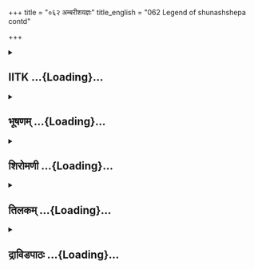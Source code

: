 +++
title = "०६२ अम्बरीशयज्ञः"
title_english = "062 Legend of shunashshepa contd"

+++
<div caption="श्रीराम-हरिसीताराममूर्ति-घनपाठिभ्यां वचनम्" class="audioEmbed" src="https://archive.org/download/Ramayana-recitation-Sriram-harisItArAmamUrti-Ghanapaati-v2/Kanda_1/Kanda_1_BK-062-Ambareesha_Yagnaha.mp3"></div>

<div class="js_include collapsed" newlevelforh1="2" title="IITK" unfilled url="/purANam/rAmAyaNam/audIchya-pAThaH/iitk/1_bAlakANDam/04-mithilAyAtrA/04-vishvAmitra-kathA/062_ambarIshayajnaH.md">
<details><summary><h2>IITK ...{Loading}...</h2></summary>

Viswamitra protects Sunassepha and continues his austerities.



### श्लोकः
#### मूलम्
शुनश्शेफं नरश्रेष्ठ गृहीत्वा तु महायशाः।  
व्यश्राम्यत् पुष्करे राजा मध्याह्ने रघुनन्दन॥1.62.1॥

#### शब्दार्थः
नरश्रेष्ठ O Foremost of men, रघुनन्दन O Rama, महायशाः illustrious, राजा king, शुनःशेफम् Sunassepha, गृहीत्वा having taken, मध्याह्ने by noon, पुष्करे in the Pushkara, व्यश्राम्यत् rested.

#### आङ्ग्लानुवादः
O Foremost of men, O Delight of the Raghus (Rama) the illustrious king (Ambarisha) took Sunassepha with him. (On the way) at Pushkara he took some rest at noon.



### श्लोकः
#### मूलम्
तस्य विश्रममाणस्य शुनश्शेफो महायशाः।  
पुष्करक्षेत्रमागम्य विश्वामित्रं ददर्श ह॥1.62.2॥  
तप्यन्तमृषिभिस्सार्धं मातुलं परमातुरः।

#### शब्दार्थः
तस्य as he, विश्रममाणस्य was resting, महायशाः highly famous, शुनःशेफः Sunassepha, परमातुरः greately aggrieved, पुष्करक्षेत्रम् sacred Pushkara, आगम्य having approached, ऋषिभिःसार्धम्  in the company of other sages, तप्यन्तम् performing austerities, मातुलम् maternal uncle,  विश्वामित्रम् Visvamitra, ददर्श ह beheld.

#### आङ्ग्लानुवादः
While the king was resting at Pushkara, the famous Sunassepha, very much distressed, happened to see his maternal uncle Viswamitra in the company of other sages performing austerities.



### श्लोकः
#### मूलम्
विवर्णवदनो दीनस्तृष्णया च श्रमेण च॥1.62.3॥  
पपाताङ्के मुनेराशु वाक्यं चेदमुवाच ह।

#### शब्दार्थः
तृष्णया with thirst, श्रमेण च and fatigue, विवर्णवदनः with discoloured face, दीनः piteous, आशु immediately, मुनेः sage's, अङ्के lap, पपात fell, इदम् these, वाक्यम् words, उवाच ह spoke.

#### आङ्ग्लानुवादः
With his face discoloured due to thirst and fatigue, he (Sunassepha) immediately fell into the sage's lap in a pitiable condition and saidः



### श्लोकः
#### मूलम्
न मेऽस्ति माता न पिता ज्ञातयो बान्धवाः कुतः॥1.62.4॥  
त्रातुमर्हसि मां सौम्य धर्मेण मुनिपुङ्गव।

#### शब्दार्थः
सौम्य O Gentle man, मुनिपुङ्गव O Preeminent among ascetics, मे to me, माता mother, नास्ति does no exist, पिता father, न not, ज्ञातयः agnate relations, बान्धवाः relatives, कुतः where?, माम् me, धर्मेण in accordance with righteousness, त्रातुम् to protect, अर्हसि behoves of you.

#### आङ्ग्लानुवादः
"O Noble man O Preeminent among ascetics I have no mother nor father nor friends nor relatives. You should protect me according to dharma.



### श्लोकः
#### मूलम्
त्राता त्वं हि मुनिश्रेष्ठ सर्वेषां त्वं हि भावनः॥1.62.5॥  
राजा च कृतकार्यस्स्यादहं दीर्घायुरव्ययः।  
स्वर्गलोकमुपाश्नीयां तपस्तप्त्वाह्यनुत्तमम्॥1.62.6॥

#### शब्दार्थः
मुनिश्रेष्ठ O Best among ascetics, त्वम् you, सर्वेषाम् to everybody, त्राता हि protector, त्वम् you, भावनः हि promoter of others' welfare, राजा king, कृतकार्यः fulfilling the purpose, स्यात् become, अहम् I, दीर्घायुः one who has long life, अव्ययः imperishable, अनुत्तमम् great, तपः austerities, तप्त्वा having performed, स्वर्गलोकम् heaven, उपाश्नीयाम् I may enjoy.

#### आङ्ग्लानुवादः
O Best among ascetics you are the protecor of everybody. You are promoter of others' welfare. May the king fulfil his purpose. May I live long and become immortal and attain heaven after performing great penance. May I enjoy heaven.



### श्लोकः
#### मूलम्
त्वं मे नाथो ह्यनाथस्य भव भव्येन चेतसा।  
पितेव पुत्रं धर्मात्मं स्त्रातुमर्हसि किल्बिषात्॥1.62.7॥

#### शब्दार्थः
अनाथस्य an orphan as i am, मे to me, त्वम् you, भव्येन with auspicious, चेतसा mind, नाथः lord, भव be, धर्मात्मन् O virtuous one, पिता father, पुत्रमिव like son, किल्बिषात् from sin, त्रातुम् to protect, अर्ह्रसि behoves of you.

#### आङ्ग्लानुवादः
O Virtuous one with a kind heart protect this orphan. Like a father who protects his son, save me from this peril".



### श्लोकः
#### मूलम्
तस्य तद्वचनं श्रुत्वा विश्वामित्रो महातपाः।  
सान्त्वयित्वा बहुविधं पुत्रानिदमुवाच ह॥1.62.8॥

#### शब्दार्थः
महातपाः mighty ascetic, विश्वामित्रः Viswamitra, तस्य his, तत् बहुविधम् वचनम् those different kinds of words, श्रुत्वा having listened, सान्त्वयित्वा after consoling him, पुत्रान् addressing his sons, इदम् this word, उवाच spoke.

#### आङ्ग्लानुवादः
Having heard Sunassepha, mighty ascetic Viswamitra consoled him in many ways and said to his sonsः



### श्लोकः
#### मूलम्
यत्कृते पितरः पुत्रान् जनयन्ति शुभार्थिनः।  
परलोकहितार्थाय तस्य कालोऽयमागतः॥1.62.9॥

#### शब्दार्थः
शुभार्थिनः men desiring auspiciousness, पितरः parents, यत्कृते for whichever reason, परलोकहितार्थाय for your wellbeing in other worlds, पुत्रान् sons, जनयन्ति begetting, तस्य for that, अयम् कालः the proper time, आगतः has come.

#### आङ्ग्लानुवादः




### श्लोकः
#### मूलम्
अयं मुनिसुतो बालो मत्तश्शरणमिच्छति।  
अस्य जीवितमात्रेण प्रियं कुरुत पुत्रकाः॥1.62.10॥

#### शब्दार्थः
मुनिसुतः son of sage, अयम् this, बालः young boy, मत्तः from me, शरणम् refuge, इच्छति is  strongly desiring, पुत्रकाः O Sons, अस्य for him, जीवितमात्रेण by mere offering of life, प्रियम् dear act, कुरुत you may do.

#### आङ्ग्लानुवादः
O sons of the sage this young boy has sought my protection. O Sons you may grant him his desire by merely offering your life.



### श्लोकः
#### मूलम्
सर्वे सुकृतकर्माणस्सर्वे धर्मपरायणाः ।  
पशुभूता नरेन्द्रस्य तृप्तिमग्नेः प्रयच्छत ॥1.62.11॥

#### शब्दार्थः
सर्वे all of you, सुकृतकर्माणः have done virtuous deeds, सर्वे all of you, धर्मपरायणाः are engaged in the observance of righteousness, नरेन्द्रस्य for the king, पशुभूताः becoming sacrificial animals, अग्ने for Agni, तृप्तिम् satisfaction, प्रयच्छत give.

#### आङ्ग्लानुवादः
Engaged in the observance of righteousness, all of you have done virtuous deeds. By becoming sacrificial animals for the king, you may satisfy Agni.



### श्लोकः
#### मूलम्
नाथवांश्च शुनश्शेफो यज्ञश्चाविघ्नितो भवेत्।  
देवतास्तर्पिताश्चस्युर्मम चापि कृतं वचः॥1.62.12॥

#### शब्दार्थः
शुनशेफः Sunassepha, नाथवान् च will have a protector, यज्ञश्च sacrifice also, अविघ्नतः without hindrance, भवेत् will become, देवताः devatas, तर्पिताः gratified, स्युः will become, मम my, वचः च words also, कृतम् will be done.

#### आङ्ग्लानुवादः
Then Sunassepha will be protected. The king's sacrifice will continue without hindrance. The gods will be gratified. My words also will come true".



### श्लोकः
#### मूलम्
मुनेस्तु वचनं श्रुत्वा मधुच्छन्दादयस् सुताः।  
साभिमानं नरश्रेष्ठ सलीलमिदमब्रुवन्॥1.62.13॥

#### शब्दार्थः
नरश्रेष्ठ O Best of men, मधुच्छन्दादयः Madhuchanda and others, सुताः sons, मुनेः ascetics's, वचनम् words, श्रुत्वा having listened, साभिमानम् with selfesteem, सलीलम् with ease, इदम् these words, अब्रुवन् spoke.

#### आङ्ग्लानुवादः
"O Best of men (Rama) in response to the words of the sage Madhuchanda and others said thus in a casual way with selfesteem.



### श्लोकः
#### मूलम्
कथमात्मसुतान् हित्वा त्रायसेऽन्यसुतं विभो।  
अकार्यमिव पश्याम श्श्वमांस इव भोजने॥1.62.14॥

#### शब्दार्थः
विभो O Lord, आत्मसुतान् ones own sons, हित्वा abandoning, अन्यसुतम् other's son, कथम् how, त्रायसे you rescue, भोजने in partaking, श्वमांस इव like the flesh of dog, अकार्यमिव as if a prohibited act, पश्यामः we find.

#### आङ्ग्लानुवादः
O Lord protecting other's son by abandoning one' own is like partaking the flesh of a dog. We consider it a prohibited act".



### श्लोकः
#### मूलम्
तेषां तद्वचनं श्रुत्वा पुत्राणां मुनिपुङ्गवः।  
क्रोधसंरक्तनयनो व्याहर्तुमुपचक्रमे॥1.62.15॥

#### शब्दार्थः
मुनिपुङ्गवः eminent ascetic, तेषाम् पुत्राणाम् of those sons', तद् वचनम् those words, श्रुत्वा having heard, क्रोधसंरक्तनयनः with eyes reddened with anger, व्याहर्तुम् to speak, उपचक्रमे commenced.

#### आङ्ग्लानुवादः
On hearing the words of his sons Viswamitra, the eminent ascetic, eyes reddened with anger began to speakः



### श्लोकः
#### मूलम्
निस्साध्वसमिदं प्रोक्तं धर्मादपि विगर्हितम्।  
अतिक्रम्य तु मद्वाक्यं दारुणं रोमहर्षणम्॥1.62.16॥

#### शब्दार्थः
मद्वाक्यम् my words, अतिक्रम्य having trangressed, धर्मादपि even according to morality, विगर्हितम् censurable, दारुणम् dreadful, रोमहर्षणम् causing the hair to stand on end, इदम् these words, निस्साध्वसम् audacious, प्रोक्तम् have been uttered.

#### आङ्ग्लानुवादः
"(You have) not only trangressed my words but also (you are) censurable according to dharma. You have uttered such audacious and dreadrul words causing the hair to stand on end.



### श्लोकः
#### मूलम्
श्वमांसभोजिनस्सर्वे वासिष्ठा इव जातिषु।  
पूर्णं वर्षसहस्रं तु पृथिव्यामनुवत्स्यथ॥1.62.17॥

#### शब्दार्थः
सर्वे all of you, श्वमांसभोजिनः feeding on the flesh of dog, पूर्णं complete, वर्षसहस्रम् thousand years, पृथिव्याम् on this earth, वासिष्ठाः इव like sons of Vasishta, जातिषु in (Mushtika) race, अनुवत्स्यथ shall dwell.

#### आङ्ग्लानुवादः
All of you shall live on earth for a thousand years, like the sons of Vasishta feeding on the flesh of dogs".



### श्लोकः
#### मूलम्
कृत्वा शापसमायुक्तान् पुत्रान् मुनिवरस्तथा।  
शुनश्शेफमुवाचार्तं कृत्वा रक्षां निरामयम्॥1.62.18॥

#### शब्दार्थः
मुनिवरः best of ascetics, पुत्रान् his sons, शाप समायुक्तान् doomed with curse, कृत्वा having made, तथा then, निरामयम् free from pain, रक्षाम् protection, कृत्वा having made, आर्तम् filled with distress, शुनःशेफम् addressing Sunassepha, (इदम् these words), उवाच spoke.

#### आङ्ग्लानुवादः
Viswamitra the best of ascetics, thus cursed his sons. Sunassepha, (now) was filled with distress. To relieve him of his pain he saidः



### श्लोकः
#### मूलम्
पवित्रपाशैरासक्तो रक्तमाल्यानुलेपनः।  
वैष्णवं यूपमासाद्य वाग्भिरग्निमुदाहर ॥1.62.19॥

#### शब्दार्थः
वैष्णवं यूपम् Vaishnava sacrificial post, आसाद्य having reached, पवित्रपाशैः with sacred ropes, आसक्तः having bound with, रक्तमाल्यानुलेपनः bedaubing your body with red sandal paste and adorned with red garlands, वाग्भिः with the hymns, अग्निम् Agni, उदाहर invoke.

#### आङ्ग्लानुवादः
"Bedaubing your person with red sandal paste and adorned with red garlands, you will  
be bound to a Vaishnava, sacrificial post with sacred ropes. There invoke Agni with these hymns.



### श्लोकः
#### मूलम्
इमे तु गाथे द्वे दिव्ये गायेथा मुनिपुत्रक।  
अम्बरीषस्य यज्ञेऽस्मिंस्ततस् सिद्धिमवाप्स्यसि॥1.62.20॥

#### शब्दार्थः
मुनिपुत्रकः O Son of the sage, अम्बरीषस्य Ambarisha's, अस्मिन् यज्ञे in this sacrifice, इमे द्वे these two, दिव्ये sacred, गाथे verses, गायेथाः chant, ततः there after, सिद्धिम् success, अवाप्स्यसि you will achieve.

#### आङ्ग्लानुवादः
O Son of sage chant thse two sacred mantras in the sacrifice of Ambarisha.There after you will achieve success (long life)".



### श्लोकः
#### मूलम्
शुनश्शेफो गृहीत्वा ते द्वे गाथे सुसमाहितः।  
त्वरया राजसिंहं तमम्बरीषमुवाच ह॥1.62.21॥

#### शब्दार्थः
शुनश्शेफः Sunassepha, सुसमाहितः with concentration of mind, ते द्वे those two, गाथे verses, गृहीत्वा after securing, राजसिंहम् the lion among kings, तम् अम्बरीषम् that Amabarisha, त्वरया quickly, उवाच ह spoke.

#### आङ्ग्लानुवादः
Sunassepha memorized the two verses with concentration of mind and hastened towards Amabarisha, a lion among kings. And saidः



### श्लोकः
#### मूलम्
राजसिंह महासत्त्व शीघ्रं गच्छावहे सदः।  
निर्वर्तयस्व राजेन्द्र दीक्षां च समुपाविश॥1.62.22॥

#### शब्दार्थः
महासत्त्व endowed with great strength, राजसिंह lion among kings, सदः sacrificial assembly, शीघ्रम् without dealy, गच्छावहे we shall both go, राजेन्द्र O Indra of monarchs,  निर्वर्तयस्व perform, दीक्षाम् initiatory rites, समुपाविश take up.

#### आङ्ग्लानुवादः
"Endowed with great strength, you are a lion among kings. We shall go to the sacrificial assembly without delay. O Indra among monarchs, take up initiatory rites  
and  perform the sacrifice".



### श्लोकः
#### मूलम्
तद्वाक्यमृषिपुत्रस्य श्रुत्वा हर्षसमुत्सुकः ।  
जगाम नृपति श्शीघ्रं यज्ञवाटमतन्द्रितः॥1.62.23॥

#### शब्दार्थः
नृपतिः king, ऋषिपुत्रस्य sage's son's, तत् वाक्यम् those words, श्रुत्वा having heard, हर्षसमुत्सुकः   rejoiced with delight, अतन्द्रितः promptly, यज्ञवाटम् sacrificial ground, जगाम went.

#### आङ्ग्लानुवादः
At the words of the sage's son, the king, eager with delight hastened towards the sacrificial ground.



### श्लोकः
#### मूलम्
सदस्यानुमते राजा पवित्रकृतलक्षणम्।  
पशुं रक्ताम्बरं कृत्वा यूपे तं समबन्धयत्॥1.62.24॥

#### शब्दार्थः
राजा king, सदस्यानुमते with the consent of officiating priests, तम् that Sunassepha,  पवित्रकृतलक्षणम् forming sacred knots of Kusa grass, रक्ताम्बरम् with red apparel, पशुम् as sacrificial animal, कृत्वा having made, यूपे to the sacrificial post, समबन्धयत् tied.

#### आङ्ग्लानुवादः
With the consent of the officiating priests the king invested Sunasepha with the sacred symbols with Kusa grass, dressed him in red apparel and tied him to the sacrificial post as a sacrificial animal.



### श्लोकः
#### मूलम्
सबद्धो वाग्भिरग्य्राभिरभितुष्टाव वै सुरौ।  
इन्द्रमिन्द्रानुजं चैव यथावन्मुनिपुत्रकः॥1.62.25॥

#### शब्दार्थः
बद्धः having been bound, सः मुनिपुत्रकः the son of sage, इन्द्रम् Indra, इन्द्रानुजं चैव Upendra, सुरौ two devatas, अग्य्राभिः with excellent, वाग्भिः words, यथावत् properly, अभितुष्टाव praised.

#### आङ्ग्लानुवादः
Thus bound, the son of the sage praised the two devatas, Indra and Upendra with moving words.



### श्लोकः
#### मूलम्
ततः प्रीतस् सहस्राक्षो रहस्यस्तुतितर्पितः।  
दीर्घमायुस्तदा प्रादाच्छुनश्शेफाय राघव ॥1.62.26॥

#### शब्दार्थः
राघव O Rama, ततः then, रहस्यस्तुतितर्पितः gratified with secret praise, सहस्राक्षः Indra, प्रीतः pleased, तदा then, शुनःशेफाय for Sunasepha, दीर्घम् long, आयुः life, प्रादात् gave.

#### आङ्ग्लानुवादः
"O Descendant of Raghu (Rama) Indra, gratified with the secret hymn granted Sunassepha long life.



### श्लोकः
#### मूलम्
स च राजा नरश्रेष्ठ यज्ञस्य च समाप्तवान्।  
फलं बहुगुणं राम सहस्राक्षप्रसादजम्॥1.62.27॥

#### शब्दार्थः
नरश्रेष्ठ O Foremost of men, राम Rama, सः राजा च that king also, सहस्राक्षप्रसादजम् through  the grace of Indra, बहुगुणम् several times, यज्ञस्य   of sacrifice, फलम् fruits, समाप्तवान् obtained.

#### आङ्ग्लानुवादः
O Foremost of men O Rama the king also obtained from the sacrifics innumerable rewards by the grace of Indra several times greater than expected.



### श्लोकः
#### मूलम्
विश्वामित्रो ऽपि धर्मात्मा भूयस्तेपे महातपाः।  
पुष्करेषु नरश्रेष्ठ दशवर्षशतानि च॥1.62.28॥

#### शब्दार्थः
नरश्रेष्ठ O Best among men, धर्मत्मा the righteous, महातपाः mighty ascetic, विश्वामित्रः अपि Visvamitra also, पुष्करेषु in that sacred spot name Pushkara, दशवर्षशतानि thousand years, भूयः again, तेपे continued his austerities.

#### आङ्ग्लानुवादः
O Best among men the righteous and mighty ascetic Viswamitra also continued his austerities at Pushkara for a thousand years".  

### समाप्तिः
 श्रीमद्रामायणे वाल्मीकीय आदिकाव्ये बालकाण्डे द्विषष्टितमस्सर्गः॥  
Thus ends the sixtysecond sarga of Balakanda of the holy Ramayana the first epic composed by sage Valmiki.

</details>
</div>
<div class="js_include collapsed" newlevelforh1="2" title="भूषणम्" unfilled url="/purANam/rAmAyaNam/audIchya-pAThaH/TIkA/bhUShaNa_iitk/1_bAlakANDam/04-mithilAyAtrA/04-vishvAmitra-kathA/062_ambarIshayajnaH.md">
<details><summary><h2>भूषणम् ...{Loading}...</h2></summary>



शुनःशेपं नरश्रेष्ठगृहीत्वा तु महायशाः ।  

व्यश्राम्यत् पुष्करे राजा मध्याह्ने रघुनन्दन  ॥  १।६२।१  ॥   

अथ शुनःशेपस्य शरणागतिरुच्यते द्विषष्टितमे--शुनःशेपमित्यादि  ॥  १।६२।१
 ॥   

  

तस्य विश्रममाणस्य शुनःशेपो महायशाः ।  

पुष्करक्षेत्रमागम्य विश्वामित्रं ददर्श ह ।  

तप्यन्तमृषिभिः सार्द्धं मातुलं परमातुरः  ॥  १।६२।२  ॥   

तस्य विश्रममाणस्य तस्मिन्विश्राम्यति सति । आगम्येत्यत्र "वा ल्यपि"
इत्यनुनासिकलोपाभावः पक्षे । मातुलं "ऋचीकाय कौशिकी प्रतिपादिता"
इत्युक्तत्वात्  ॥  १।६२।२  ॥   

  

विवर्णवदनो दीनस्तृष्णया च श्रमेण च ।  

पपाताङ्के मुनेराशु वाक्यं चेदमुवाच ह  ॥  १।६२।३  ॥   

तृष्णया पिपासया, प्राणपरित्राणलोभेन वा । श्रमेण अध्वश्रमेण ।
मातुलत्वादङ्कपतनम्  ॥  १।६२।३  ॥   

  

न मे ऽस्ति माता न पिता ज्ञातयो बान्धवाः कुतः ।  

त्रातुमर्हसि मां सौम्य धर्मेण मुनिपुङ्गव  ॥  १।६२।४  ॥   

नेति । नास्ति अरक्षकत्वादसत्प्राया इत्यर्थः । धर्मेण
धर्मरूपप्रयोजनोद्देशेन  ॥  १।६२।४  ॥   

  

त्राता त्वं हि मुनिश्रेष्ठ सर्वेषां त्वं हि भावनः  ॥  १।६२।५  ॥   

त्रातेत्यर्द्धम् । भावनः हितप्रापकः  ॥  १।६२।५  ॥   

  

राजा च कृतकार्यः स्यादहं दीर्घायुरव्ययः ।  

स्वर्गलोकमुपाश्नीयां तपस्तप्त्वा ह्यनुत्तमम्  ॥  १।६२।६  ॥   

राजेति । यथा च राजा कृतकार्यः स्यात् अहं च अव्ययः अविनाशः दीर्घायुः
अनुत्तमं तपस्तप्त्वा स्वर्गलोकमुपाश्नीयां तथा कुरुष्वेति शेषः  ॥  १।६२।६
 ॥   

  

त्वं मे नाथो ह्यनाथस्य भव भव्येन चेतसा ।  

पितेव पुत्रं धर्मात्मंस्त्रातुमर्हसि किल्बिषात्  ॥  १।६२।७  ॥   

त्वमिति । भव्येन शुभेन । किल्बिषात् तन्मूलकविपत्तेरित्यर्थः  ॥  १।६२।७
 ॥   

  

तस्य तद्वचनं श्रुत्वा विश्वामित्रो महातपाः ।  

सान्त्वयित्वा बहुविधं पुत्रानिदमुवाच ह  ॥  १।६२।८  ॥   

तस्येति स्पष्टम्  ॥  १।६२।८  ॥   

  

यत्कृते पितरः पुत्रान् जनयन्ति शुभार्थिनः ।  

परलोकहितार्थाय तस्य कालो ऽयमागतः  ॥  १।६२।९  ॥   

यदिति । यस्य प्रयोजनस्य कृते यत्प्रयोजनाय । तादर्थ्ये ऽव्ययम् । पुत्रान्
जनयन्ति । मम युष्माकं च परलोकहितार्थाय धर्माय, तस्य वाक्यकरणस्य । अयं
काल आगतः । "जीवतोर्वाक्यकरणात्" इति स्मृतेः  ॥  १।६२।९  ॥   

  

अयं मुनिसुतो बालो मत्तश्शरणमिच्छति ।  

अस्य जीवितमात्रेण प्रियं कुरुत पुत्रकाः  ॥  १।६२।१०  ॥   

अयमिति । शरणं रक्षणम् । जीवितमात्रेण जीवनप्रदानमात्रेण  ॥  १।६२।१०  ॥   

  

सर्वे सुकृतकर्माणः सर्वे धर्मपरायणाः ।  

पशुभूता नरेन्द्रस्य तृप्तिमग्नेः प्रयच्छत  ॥  १।६२।११  ॥   

स्वनियोगकरणार्थमुपश्लोकयति--सर्व इति । प्रयच्छतेति बहुवचनेन युष्मासु यः
कश्चन भवत्विति सूच्यते  ॥  १।६२।११  ॥   

  

नाथवांश्च शुनःशेपो यज्ञश्चाविघ्नितो भवेत् ।  

देवतास्तर्पिताश्च स्युर्ममचापि कृतं वचः  ॥  १।६२।१२  ॥   

नाथवानिति । मया रक्षितो नाथवान् भवतु । कृतं स्यादिति शेषः  ॥  १।६२।१२
 ॥   

  

मुनेस्तु वचनं श्रुत्वा मधुष्यन्दादयः सुताः ।  

साभिमानं नरश्रेष्ठ सलीलमिदमब्रुवन्  ॥  १।६२।१३  ॥   

मुनेरिति । साभिमानं सगर्वम् । सलीलं सपरिहासम्  ॥  १।६२।१३  ॥   

  

कथमात्मसुतान् हित्वा त्रायसे ऽन्यसुतं विभो ।  

अकार्यमिव पश्यामः श्वमांसमिव भोजने  ॥  १।६२।१४  ॥   

कथमिति । भोजने भोज्ये प्राप्ते तत्परित्यागेन
श्वमांसभक्षणमिवाकार्यमित्यर्थः । द्वितीय इवशब्दो वाक्यालङ्कारे  ॥ 
१।६२।१४  ॥   

  

तेषां तद्वचनं श्रुत्वा पुत्राणां मुनिपुङ्गवः ।  

क्रोधसंरक्तनयनो व्याहर्तुमुपचक्रमे  ॥  १।६२।१५  ॥   

तेषामिति  ॥  १।६२।१५  ॥   

  

निस्साध्वसमिदं प्रोक्तं धर्मादपि विगर्हितम् ।  

अतिक्रम्य तु मद्वाक्यं दारुणं रोमहर्षणम्  ॥  १।६२।१६  ॥   

निःसाध्वसं पितृप्रतिवचनभयरहितम् । धर्मात् जीवतोर्वाक्यकरणरूपधर्मात् ।
विगर्हितं भ्रष्टम् । इदमुभयं क्रियाविशेषणम् । दारुणं पितृभक्तिरहिततया
परुषम् । अत एव रोमहर्षणं रोमाञ्चविकारकरम्  ॥  १।६२।१६  ॥   

  

श्वमांसभोजिनः सर्वे वासिष्ठा इव जातिषु ।  

पूर्णं वर्षसहस्रं तु पृथिव्यामनुवत्स्यथ  ॥  १।६२।१७  ॥   

श्वमांसेत्यादि । अत्रादौ तस्मादित्युपस्कार्यम् । जातिषु मुष्टिकजातिषु  ॥ 
१।६२।१७  ॥   

  

कृत्वा शापसमायुक्तान् पुत्रान् मुनिवरस्तथा ।  

शुनःशेपमुवाचार्तं कृत्वा रक्षां निरामयम्  ॥  १।६२।१८  ॥   

\[इदमाह मुनिश्रेष्ठो विश्वामित्रो महातपाः ।\]  

कृत्वेति । निरामयं निर्भयं यथा भवति तथा । रक्षां
मन्त्रितभस्मधूल्यादिप्रक्षेपरूपाम्  ॥  १।६२।१८  ॥   

  

पवित्रपाशैरासक्तो रक्तमाल्यानुलेपनः ।  

वैष्णवं यूपमासाद्य वाग्भिरग्निमुदाहर  ॥  १।६२।१९  ॥   

पवित्रेति । पाशैः दर्भरशनादिभिः । आसक्तः बद्धः । वैष्णवं विष्णुदेवताकम्
"वैष्णवो वै देवतया यूपः" इति श्रुतेः । वाग्भिः वक्ष्यमाणगाथाद्वयरूपाभिः
। अग्निं प्रत्युदाहर स्तुहि, अग्न्यभिमुखोभूत्वा इन्द्रमिन्द्रानुजं च
स्तुहीत्यर्थः  ॥  १।६२।१९  ॥   

  

इमे तु गाथे द्वे दिव्ये गायेथा मुनिपुत्रक ।  

अम्बरीषस्य यज्ञे ऽस्मिंस्ततः सिद्धिमवाप्स्यसि  ॥  १।६२।२०  ॥   

गाथे दर्शयति--इमे इति । गाथे इन्द्रोपेन्द्रविषये एका इन्द्रविषया, अन्या
उपेन्द्रविषया । ततः गाथाभ्याम् । सिद्धिं जीवितसिद्धिम्  ॥  १।६२।२०  ॥   

  

शुनःशेपो गृहीत्वा ते द्वे गाथे सुसमाहितः ।  

त्वरया राजसिंहं तमम्बरीषमुवाच ह  ॥  १।६२।२१  ॥   

शुनःशेप इत्यादि  ॥  १।६२।२१  ॥   

  

राजसिंह महासत्त्व शीघ्रं गच्छावहे सदः ।  

निर्वर्तयस्व राजेन्द्र दीक्षां च समुपाविश  ॥  १।६२।२२  ॥   

तद्वाक्यमृषिपुत्रस्य श्रुत्वा हर्षसमुत्सुकः ।  

जगाम नृपतिः शीघ्रं यज्ञवाटमतन्द्रितः  ॥  १।६२।२३  ॥   

सदः यज्ञवाटमित्यर्थः  ॥  १।६२।२२,२३  ॥   

  

सदस्यानुमते राजा पवित्रकृतलक्षणम् ।  

पशुं रक्ताम्बरं कृत्वा यूपे तं समबन्धयत्  ॥  १।६२।२४  ॥   

सदस्यानुमते सदस्यानाम् उपद्रष्टृप्रभृतीनाम् अनुमते अनुमतौ, स्थित इति
शेषः । पवित्रैर्दर्भरज्जुभिः । कृतलक्षणं कृतलाञ्छनम् ।
कृतपशुत्वज्ञापनमित्यर्थः । पशुं कृत्वा उपाकरणादिसंस्कारसंस्कृतं कृत्वा
 ॥  १।६२।२४  ॥   

  

स बद्धो वाग्भिरग्र्याभिरभितुष्टाव वै सुरौ ।  

इन्द्रमिन्द्रानुजं चैव यथावन्मुनिपुत्रकः  ॥  १।६२।२५  ॥   

स इति । इन्द्रं पशुभोक्तारम् । इन्द्रानुजं यूपदेवं तुष्टाव । इन्द्रानुजं
पुरुषकारीकृत्य फलप्रदमिन्द्रं स्तुतवानित्यर्थः  ॥  १।६२।२५  ॥   

  

ततः प्रीतः सहस्राक्षो रहस्यस्तुतितर्पितः ।  

दीर्घमायुस्तदा प्रादाच्छुनःशेपाय राघव  ॥  १।६२।२६  ॥   

तत इन्द्रस्यैव फलप्रदत्वमाह--तत इति । प्रीतः स्वस्तुत्या तुष्टः ।
रहस्यस्तुतितर्पितः स्वस्वामिभूतविष्णुरहस्यस्तुत्या तोषितः  ॥  १।६२।२६
 ॥   

  

स च राजा नरश्रेष्ठ यज्ञस्य च समाप्तवान् ।  

फलं बहुगुणं राम सहस्राक्षप्रसादजम्  ॥  १।६२।२७  ॥   

विश्वामित्रो ऽपि धर्मात्मा भूयस्तेपे महातपाः ।  

पुष्करेषु नरश्रेष्ठ दशवर्षशतानि च  ॥  १।६२।२८  ॥   

इत्यार्षे श्रीरामायणे वाल्मीकीये आदिकाव्ये बालकाण्डे द्विषष्टितमः सर्गः
 ॥  ६२  ॥   

स चेति । समाप्तवान् प्राप्तवान् । ननु ऽहरिश्चन्द्रो ह वैधस ऐक्ष्वाको
राजपुत्र आसऽ इत्यादि बह्वृचब्राह्मणोक्तेतिहासविरुद्धो ऽयं कथमुपपद्यत इति
चेत्, अम्बरीषस्यैव हरिश्चन्द्र इति सञ्ज्ञान्तरमित्यविरोधस्य नेयत्वात्  ॥ 
१।६२।२७,२८  ॥   

इति श्रीगोविन्दराजविरचिते श्रीरामायणभूषणे मणिमञ्जीराख्याने
बालकाण्डव्याख्याने द्विषष्टितमः सर्गः  ॥  ६२  ॥   

  



</details>
</div>
<div class="js_include collapsed" newlevelforh1="2" title="शिरोमणी" unfilled url="/purANam/rAmAyaNam/audIchya-pAThaH/TIkA/shiromaNI_iitk/1_bAlakANDam/04-mithilAyAtrA/04-vishvAmitra-kathA/062_ambarIshayajnaH.md">
<details><summary><h2>शिरोमणी ...{Loading}...</h2></summary>



शुनःशेफानयनानन्तरकालिकं वृत्तमाह शुनःशेफमिति । हे नरश्रेष्ठ हे रघुनन्दन
महायशाः राजा अम्बरीषः शुनःशेफं गृहीत्वा ग्रहणपूर्वकमागमनं कृत्वैव
मध्याह्ने काले पुष्करे तीर्थे व्यश्राम्यत् । तुशब्द एवार्थे ऽव्यश्रमत्ऽ
इति भट्टसम्मतः पाठः  ॥  १।६२।१  ॥   

  

तस्येति । विश्रममाणस्य तस्य विश्राम्यमाणं तमम्बरीषमनादृत्य महायशाः
शुनःशेफः श्रेष्ठं तीर्थवरं पुष्करमागम्य प्राप्य ऋषिभिः सार्धमेव तप्यन्तं
मातुलं विश्वामित्रं ददर्श दर्शनानन्तरं परमातुरः अत्यन्तातुरताविशिष्टः
विषण्णवदनः उदासीनमुखः तृष्णया श्रमेण च दीनः शुनःशेफः
मुनेर्विश्वामित्रस्याङ्के पपात हे राम इदं वाक्यं च उवाच ह प्रसिद्धमेतत्
। सार्धश्लोकद्वयमेकान्वयि । पूर्वो हकारोनन्तरार्थकः । एकश्चकार एवार्थकः
। "षष्ठी चानादरे" इत्यनुशासनविहिता षष्ठी  ॥  १।६२।२,३  ॥   

  

तद्वाक्यमेवाह नेति । मे माता नास्ति पिता च नास्ति तर्हि ज्ञातयो
बान्धवाश्च कुतः स्युः मन्निरूपितमुख्यमातृत्वाद्यभावेन
तन्मूलकज्ञात्यादीनामसम्भव एवेति भावः  ॥  १।६२।४  ॥   

  

त्रातुमिति । हे सौम्य हे मुनिपुङ्गव हे नरश्रेष्ठ हि यतः
सर्वेषामापन्नानां त्राता त्वमसि अत एव सर्वेषां भावनः आपत्काले
सर्वस्मृतिविषयीभूतस्त्वमसि । एतेन सर्वं स्वविक्रयादिवृत्तं कथितवान् इति
व्यक्तम्  ॥  १।६२।५  ॥   

  

राजकार्यसिद्धिमन्तरा स्वरक्षामहं न वाञ्छामीति बोधयितुं स्वेप्सितं
प्रार्थयन्नाह राजेति । राजा अम्बरीषः कृतकार्यः सम्पादितयागसिद्धिकः यथा
स्यात् अहं तु दीर्घायुः अव्ययः विकाररहितः  

सन् तपस्तप्त्वा अनुत्तमं सर्वोत्कृष्टं स्वर्गलोकमुपाश्नीयां पालयेयं
स्वर्गपतिर्भवेयमित्यर्थः । तथा साधयेति शेषः । भुज
पालनाभ्यवहारयोरित्यनुशासनेन अश भोजने इत्येतद्घटकीभूतभोजनशब्देन
पालनस्यापि ग्रहणात् अश्नीयामित्यस्य पालयेयमित्यर्थलाभः । चस्त्वर्थे
हिर्यथार्थे  ॥  १।६२।६  ॥   

  

स इति । अनाथस्य नाथरहितस्य मे मम नाथः भव्येन मङ्गलप्रदेनैव तेजसा
स्वप्रभावेण त्वं भव । तदेव मङ्ग्यन्तरेण बोधन्नाह हे धर्मात्मन्
किल्बिषात् पापविशेषजनितविपत्तेः पितापुत्रमिव त्रातुं मां त्वमर्हसि ।
हिशब्द एवार्थे  ॥  १।६२।७  ॥   

  

तस्येति । महातपाः विश्वामित्रः तस्य शुनःशेफस्य तद्वचनं प्रार्थनावाक्यं
श्रुत्वैव बहुविधमनेकप्रकारं शान्तयित्वा शुनःशेफमिति शेषः । पुत्रान्
स्वसुतान् इदमुवाच । हशब्द एवार्थे  ॥  १।६२।८  ॥   

  

तद्वचनमेवाह यदिति । हे परलोकहितार्थाः परलोकहितं परलोकप्राप्तिः अर्थः
प्रयोजनं येषां ते हे परलोकप्रापकपुत्राः शुभार्थिनः पितरः यत्कृते
यत्प्रयत्नार्थं पुत्रान् जनयन्ति तस्य प्रयत्नस्यायं कालः आगतः प्राप्तः
 ॥  १।६२।९  ॥   

  

तत्प्रयतनीयमाज्ञापयन्नाह अयमिति । हे पुत्रकाः मुनिसुतः ऋचीकपुत्रः बालः
अल्पवयस्को ऽयं शुनःशेफः मत्तः शरणं आत्मरक्षामिच्छति अतः जीवितमात्रेण
जीवनप्रदानमात्रेणास्य बालस्य प्रियं कुरुत यूयमिति शेषः  ॥  १।६२।१०  ॥   

  

रक्षणप्रकारं वर्णयन्नाह सर्व इत्यादिश्लोकद्वयेन । सुकृतकर्माणः सुकृतानि
सुसाधितानि कर्माणि यैस्ते अत एव सर्वे धर्मपरायणाः सर्वेषां कर्मणाम् ईः
पर्यवसानं यस्मिन् स एव धर्मः परमपुरुषाराधनरूपः तत्र परायणाः निरताः सर्वे
यूयं नरेन्द्रस्याम्बरीषस्य पशुभूताः यागपशुत्वं प्राप्ताः सन्तः
अग्नेस्तृप्तिं प्रयच्छत प्रापयतेत्यर्थः  ॥  १।६२।११  ॥   

  

नाथवानिति । अनाथः स शुनःशेफो नाथवान्भवेत् अविघ्नतः विघ्नराहित्यात्
यज्ञश्च भवेत् देवतास्तर्पितास्तृप्तिं प्रापिताश्च स्युः मम वचो वचनं च
कृतं सिद्धं भवेत् । स्यात् । अपिर्हेतौ  ॥  १।६२।१२  ॥   

  

विश्वामित्राज्ञापनोत्तरकालिकं वृत्तमाह मुनेरिति । हे नरश्रेष्ठ
मुनेर्विश्वामित्रस्य वचनं श्रुत्वैव मधुस्यन्दादयः सुताः
विश्वामित्रपुत्राः साभिमानमभिमानसहितं सलीलं लीलासहितमिदं वचनमब्रुवन् ।
तुशब्द एवार्थे  ॥  १।६२।१३  ॥   

  

तद्वचनमेवाह कथमिति । विभो हे सकलसामर्थ्यविशिष्ट आत्मसुतान् हित्वा
मरणत्ववप्रापणेन त्यक्त्वा मृत्युं प्रापय्येति वा अन्यसुतं कथं त्रायसे
अत्र हेतुं वदेत्यर्थः । ननु स्वयमेव विचार्य हेतुरुच्यतामित्यत आहुः भोजने
प्राप्तपायसादिभोज्ये पतितं श्वमांसमिव अकार्यं कार्यध्वंसमेव पश्यामः ।
यथा अग्निहोत्रिणां भोज्ये पायसादौ पतितम् श्वमांसं
भोजनरूपकार्यमात्रध्वंसकं तथा रक्षणीयस्वसुतरक्षासमये
प्राप्तैषान्यसुतरक्षा अवश्यकार्यस्वसुतरक्षामात्रविघातिकेत्यर्थः । एक
इवशब्द एवार्थे । किञ्च भोजने यज्ञपायसादौ प्राप्ते सति श्वमांसं
श्वमांसभोजनं यथा अकार्यं वैदिकैर्न कर्तव्यं तथा प्राप्तस्वसुतरक्षणे
तद्विरोध्यन्यसुतरक्षणमकार्यं न कर्तव्यमिति वयं पश्यामः निश्चिनुमः ।
एतेनाविवेकत एवास्य रक्षायां भवत्प्रवृत्तिरिति स्वनिश्चयः सूचितः । एक
इवशब्द इत्यर्थकः  ॥  १।६२।१४  ॥   

  

तेषामिति । तेषां पुत्राणां तद्वचनं साभिमानसविलासवाक्यं श्रुत्वा
क्रोधसंरक्तनयनः मुनिपुङ्गवो विश्वामित्रः व्याहर्तुं वक्तुमुपचक्रमे  ॥ 
१।६२।१५  ॥   

  

तद्वचनमेवाह निरिति द्वाभ्याम् । निःसाध्वसं पितृभीतिरहितं यतो
मद्वाक्यमतिक्रम्य  

प्रोक्तमुच्चारितमत एव धर्मादपि विगर्हितं प्रच्युतमत एव दारुणमतिपरुषं
श्रोतुमनर्हमित्यर्थः । अत एव रोमहर्षणमिदं युष्मद्वचनमस्तीति शेषः ।
तुर्हेतौ  ॥  १।६२।१६  ॥   

  

पूर्णमिति । तस्मात् श्वमांसभोजिनः सन्तो जातिषु श्वपचजातिविशेषेषु पूर्णं
वर्षसहस्रं वर्षसहस्रसमाप्तिपर्यन्तं वाशिष्ठा इव सर्वे यूयं
पृथिव्यामनुवत्स्यथ । तुस्तस्मादित्यर्थे  ॥  १।६२।१७  ॥   

  

कृत्वेति । तदा पुत्रप्रत्युत्तरदानोत्तरकाले मुनिवरो विश्वामित्रः
पुत्रान् शापसमायुक्तान् कृत्वा निरामयां विघ्नरहितां रक्षां
शुनश्शेफकर्मकरक्षणं च कृत्वा आर्तं शुनश्शेफमुवाच  ॥  १।६२।१८  ॥   

  

तद्वचनमेवाह पवित्रेति । हे मुनिपुत्रक पवित्रपाशैः
विधिनिर्मितदर्भादिरज्जुभिः आबद्धः रक्तमाल्यानुलेपनस्त्वं वैष्णवं
यूपमासाद्य प्राप्य वाग्भिरग्निं सुरश्रेष्ठौ तौ इन्द्राविष्णू च उदाहर
स्तुहि । हे मुनिपुत्रक इमे प्रसिद्धे दिव्ये द्वे गाथे च गायेथाः ।
तुहिशब्दौ चार्थौ । ततः गाथाद्वयगानादस्मिन्नम्बरीषयज्ञे सिद्धिं
त्वमवाप्स्यसि प्राप्स्यसि । सार्धश्लोकद्वयं सम्मिलितान्वयि  ॥  १।६२।१९,२०
 ॥   

  

शुनःशेफ इति । सुसमाहितः अत्येकाग्रचित्तः शुनश्शेफः ते
विश्वामित्रोपदिष्टे द्वे गाथे गृहीत्वा ज्ञात्वा तं राजसिंहमम्बरीषं
त्वरया वेगेनैवोवाच । हशब्द एवार्थे  ॥  १।६२।२१  ॥   

  

तद्वचनमेवाह राजेति । हे राजसिंह महाबुद्धे सदो यज्ञशालां वयं शीघ्रं
गच्छामहे अतो हे राजेन्द्र दीक्षां निर्वर्तयस्व तत्सिद्धिं कुरु ।
तत्साधनमाह मां समुपाहर पशुत्वेन प्रकल्प्य प्रापय । चो हेतौ ।
मामित्यध्याहृतम्  ॥  १।६२।२२  ॥   

  

तदिति । ऋषिपुत्रस्य तद्वाक्यं श्रुत्वा हर्षसमन्वितः अतन्द्रितः
आलस्यरहितः नृपतिः यज्ञवाटं शीघ्रं जगाम  ॥  १।६२।२३  ॥   

  

सदस्येति । सदस्यानुमते सदस्यसम्मतौ वर्तमानो राजाम्बरीषः पवित्रकृतलक्षणं
पवित्रैर्दर्भरज्जुभिः कृतं सम्पादितं लक्षणं यागयोग्यपशुचिह्नं यस्मिन् तं
पशुं रक्ताम्बरं कृत्वा यूपे समबन्धयत्  ॥  १।६२।२४  ॥   

  

स इति । बद्ध एव स मुनिपुत्रकः इन्द्रं इन्द्रानुजं विष्णुं च सुरौ
अग्र्याभिः उत्कृष्टाभिः वाग्भिः यथावदभितुष्टाव । वैशब्दो
ऽग्निस्तवनसमुच्चायकः  ॥  १।६२।२५  ॥   

  

तत इति । ततः शुनःशेफकृतस्तुत्यनन्तरं रहस्यस्तुतितोषितः
विश्वामित्रोपदिष्टरहस्यस्तुत्या शुनःशेफेन तोषं प्रापितः अत एव प्रीतः
सहस्राक्ष इन्द्रो ऽभवदिति शेषः । वासव इन्द्रः ततस्तस्मै शुनःशेफाय
दीर्घमायुः प्रादात् । चतुर्थ्यन्तात्तसिः  ॥  १।६२।२६  ॥   

  

स इति । नरश्रेष्ठ हे राम स राजा अम्बरीषस्तु सहस्राक्षप्रसादजं
सहस्राक्षप्रसादजनितमेव बहुविधमनेकप्रकारं यज्ञस्य फलं समाप्तवान्
समीचीनप्राप्तिविशिष्ट आसीदिति शेषः । एकश्चकारस्त्वर्थकः अपर एवार्थकः  ॥ 
१।६२।२७  ॥   

  

विश्वामित्र इति । धर्मात्मा धर्मस्वरूपः महातपाः विश्वामित्रो ऽपि हे
नरश्रेष्ठ दश वर्षशतानि सहस्रत्रयवर्षपर्यन्तं पुष्करेष्वेव भूयस्तेपे
तपश्चकार  ॥  १।६२।२८  ॥   

  

इति श्रीमद्वाल्मीकीयरामायणव्याख्याने रामायणशिरोमणौ बालकाण्डे
द्विषष्टितमः सर्गः  ॥  १।६२  ॥   

  

  



</details>
</div>
<div class="js_include collapsed" newlevelforh1="2" title="तिलकम्" unfilled url="/purANam/rAmAyaNam/audIchya-pAThaH/TIkA/tilaka_iitk/1_bAlakANDam/04-mithilAyAtrA/04-vishvAmitra-kathA/062_ambarIshayajnaH.md">
<details><summary><h2>तिलकम् ...{Loading}...</h2></summary>



व्यश्रमत् । "व्यश्राम्यत्" इति पाठान्तरम्  ॥  १।६२।१  ॥   

  

विश्रममाणस्येति विश्रामत इत्यर्थे आर्षम्  ॥  १।६२।२  ॥   

  

तृष्णया पिपासया जिजीविषया च । श्रमेण चेति विषण्णवदनत्वे दीनत्वे
परमातुरत्वे च हेतुः  ॥  १।६२।३  ॥   

  

अङ्के उत्सङ्गे । मातुलत्वात्तत्र पातः । बान्धवाः कुतः । दूरादेव । सर्वथा
न सन्त्येवेत्यर्थः  ॥  १।६२।४  ॥   

  

धर्मेण स्वार्जितेन । सर्वेषां शरणागतानां भावतः सर्वेष्टसाधनम् । एको
हिस्त्वर्थे  ॥  १।६२।५  ॥   

  

यथा च राजा कृतकार्यः स्यात्, अहं चाव्ययो
धर्मलोपाभाववान्दीर्घायुस्तपस्तप्त्वा स्वर्गं प्राप्नुयाम् । तथा कुर्विति
शेषः  ॥  १।६२।६  ॥   

  

किल्बिषाज्जीवविपत्तिरूपात् । भव्येन प्रसन्नेन । पुत्रम् ज्येष्ठम्  ॥ 
१।६२।७,८  ॥   

  

यत्कृते यत्प्रयोजनाय । तदेव प्रयोजनमाह परलोकहितार्थाय
परलोकहितरूपप्रयोजनाय । तस्य प्रयोजनस्य  ॥  १।६२।९  ॥   

  

परलोकहितं प्रयोजनमाह अयमिति । शरणम् रक्षणम् । जीवितमात्रेण
जीवितप्रदानमात्रेण । प्रियमित्यस्य मम स्वस्य । "जीवितो वाक्यकरणात्" इति
स्मृतेः । शुनकवत्परलोकसाधनत्वेन प्रियमित्यर्थः  ॥  १।६२।१०  ॥   

  

तत्र प्रवृत्त्यर्थं स्तौति सर्वे इति । पशुभूता अस्य राज्ञा पशुत्वेन
ग्रहणादेतत्प्रतिनिधित्वेन पशुभूता नरेन्द्रस्य यज्ञे ऽग्नेस्तृप्तिं
प्रयच्छथेत्यर्थः  ॥  १।६२।११  ॥   

  

नाथवान्मया रक्षकवान् । मम युष्मत्पितुर्जीवतो वाक्यकरणाद्वचः कृतं भवति  ॥ 
१।६२।१२  ॥   

  

साभिमानम् साहङ्कारम् । सलीलम् सपरिहासम्  ॥  १।६२।१३  ॥   

  

लोकतः शास्त्रतश्चानुष्ठातृत्वे दृष्टान्तमाह श्वमांसमिवेति  ॥  १।६२।१४,१५
 ॥   

  

साध्वसम् भयम् । पितृत्वप्रयुक्तभीतिरहितम् । जीवतो वाक्यकरणाद्धर्मादपि
विगर्हितं भ्रष्टम्, एवं मद्वाक्यमतिक्रम्य यतो दारुणं परुषं रोमहर्षणं
रोमाञ्चरूपविकारजनकमुक्तं तस्मादिति शेषः  ॥  १।६२।१६  ॥   

  

जातिषु मुष्टिकजातिषु  ॥  १।६२।१७  ॥   

  

निरामयां सर्वदुःखनाशिकां रक्षां कृत्वा शुनःशेपमुवाच  ॥  १।६२।१८  ॥   

  

वाक्यमाह पवित्रेति । पवित्रपाशा दर्भरशनाः । वैष्णवम् विष्णुदैवत्यम्
"वैष्णवो वै देवतया यूपः" इति श्रुतेः । वाग्भिराग्नेयमन्त्रैरग्निमुदाहर
स्तुहि  ॥  १।६२।१९  ॥   

  

इमे मयोपदिश्यमाने इन्द्रोपेन्द्रदैवत्ये । सिद्धिम् जीवितसिद्धम्  ॥ 
१।६२।२०,२१  ॥   

  

गच्छावहे इत्यार्षस्तङ् । निर्वर्तयस्व यज्ञमिति शेषः । समुदाहर कुरु  ॥ 
१।६२।२२,२३  ॥   

  

पवित्रैर्दर्भरज्जुभिः कृतपशुत्वज्ञापनं पशुं कृत्वा यज्ञपशुत्वेन
सम्पाद्याबन्धयत् । राजेति शेषः  ॥  १।६२।२४  ॥   

  

इन्द्रानुजो विष्णुर्यूपदेवः । अत्र पूर्वमग्निं स्तुत्वा तत एतौ ।
उपदेशकाले तथोक्तत्वात्  ॥  १।६२।२५  ॥   

  

सहस्राक्ष इत्युपलक्षणं विष्णोरपि । रहस्यस्तुतिर्विश्वामित्रोपदिष्टा  ॥ 
१।६२।२६  ॥   

  

समाप्तवान् । फलं सम्यगाप्तवानित्यर्थः । यद्यपि बह्वृचब्राह्मणे,
"हरिश्चन्द्रो ह वैधस ऐक्ष्वाको राजा" इत्यादिना हरिश्चन्द्रयज्ञे
शुनःशेपस्याजीगर्तिसुतस्य पशुत्वं प्राजापत्यादिस्तुत्या च मोक्षः श्रूयते,
तथाप्यम्बरीषविषयमप्येतत् । एतत्प्रामाण्यात्तन्मूलश्रुतिश्चान्वेष्येति
बहवः । केचित्तु हरिश्चन्द्रपदं सादृश्यादम्बरीष एव प्रयुक्तम् ।
अजीगर्तिपदं च ऋचीके प्रयुक्तं श्रुतावस्मादेवोपबृंहणादित्याहुः  ॥  १।६२।२७
 ॥   

  

भूयः पूर्वतपसः पुत्रेषु क्रोधेन नाशात्क्रोधं न करिष्यामीति सङ्कल्प्य
पुनस्तपो ऽकरोत्  ॥  १।६२।२८  ॥   

  

इति श्रीरामाभिरामे श्रीरामीये रामायणतिलके वाल्मीकीय आदिकाव्ये बालकाण्डे
द्विषष्टितमः सर्गः  ॥  ६२  ॥   

  



</details>
</div>
<div class="js_include collapsed" newlevelforh1="2" title="द्राविडपाठः" unfilled url="/purANam/rAmAyaNam/drAviDapAThaH/1_bAlakANDam/04-mithilAyAtrA/04-vishvAmitra-kathA/062_ambarIshayajnaH.md">
<details><summary><h2>द्राविडपाठः ...{Loading}...</h2></summary>


शुनःशेपं नरश्रेष्ठगृहीत्वा तु महायशाः।  
व्यश्राम्यत् पुष्करे राजा मध्याह्ने रघुनन्दन ॥ 1.62.1 ॥   
पुष्करक्षेत्रमागम्य विश्वामित्रं ददर्श ह।  
तप्यन्तमृषिभिः सार्द्धं मातुलं परमातुरः ॥ 1.62.2 ॥   
विवर्णवदनो दीनस्तृष्णया च श्रमेण च।  
पपाताङ्के मुनेराशु वाक्यं चेदमुवाच ह ॥ 1.62.3 ॥   
न मेऽस्ति माता न पिता ज्ञातयो बान्धवाः कुतः।  
त्रातुमर्हसि मां सौम्य धर्मेण मुनिपुङ्गव ॥ 1.62.4 ॥   
त्राता त्वं हि मुनिश्रेष्ठ सर्वेषां त्वं हि भावनः ॥ 1.62.5 ॥   
राजा च कृतकार्यः स्यादहं दीर्घायुरव्ययः।  
स्वर्गलोकमुपाश्नीयां तपस्तप्त्वा ह्यनुत्तमम् ॥ 1.62.6 ॥   
त्वं मे नाथो ह्यनाथस्य भव भव्येन चेतसा।  
पितेव पुत्रं धर्मात्मंस्त्रातुमर्हसि किल्बिषात् ॥ 1.62.7 ॥   
तस्य तद्वचनं श्रुत्वा विश्वामित्रो महातपाः।  
सान्त्वयित्वा बहुविधं पुत्रानिदमुवाच ह ॥ 1.62.8 ॥   
यत्कृते पितरः पुत्रान् जनयन्ति शुभार्थिनः।  
परलोकहितार्थाय तस्य कालोऽयमागतः ॥ 1.62.9 ॥   
अयं मुनिसुतो बालो मत्तश्शरणमिच्छति।  
अस्य जीवितमात्रेण प्रियं कुरुत पुत्रकाः ॥ 1.62.10 ॥   
सर्वे सुकृतकर्माणः सर्वे धर्मपरायणाः।  
पशुभूता नरेन्द्रस्य तृप्तिमग्नेः प्रयच्छत ॥ 1.62.11 ॥   
नाथवांश्च शुनःशेपो यज्ञश्चाविघ्नितो भवेत्।  
देवतास्तर्पिताश्च स्युर्ममचापि कृतं वचः ॥ 1.62.12 ॥   
मुनेस्तु वचनं श्रुत्वा मधुष्यन्दादयः सुताः।  
साभिमानं नरश्रेष्ठ सलीलमिदमब्रुवन् ॥ 1.62.13 ॥   
कथमात्मसुतान् हित्वा त्रायसेऽन्यसुतं विभो।  
अकार्यमिव पश्यामः श्वमांसमिव भोजने ॥ 1.62.14 ॥   
तेषां तद्वचनं श्रुत्वा पुत्राणां मुनिपुङ्गवः।  
क्रोधसंरक्तनयनो व्याहर्तुमुपचक्रमे ॥ 1.62.15 ॥   
निस्साध्वसमिदं प्रोक्तं धर्मादपि विगर्हितम्।  
अतिक्रम्य तु मद्वाक्यं दारुणं रोमहर्षणम् ॥ 1.62.16 ॥   
श्वमांसभोजिनः सर्वे वासिष्ठा इव जातिषु।  
पूर्णं वर्षसहस्रं तु पृथिव्यामनुवत्स्यथ ॥ 1.62.17 ॥   
कृत्वा शापसमायुक्तान् पुत्रान् मुनिवरस्तथा।  
शुनःशेपमुवाचार्तं कृत्वा रक्षां निरामयम् ॥ 1.62.18 ॥   
पवित्रपाशैरासक्तो रक्तमाल्यानुलेपनः।  
वैष्णवं यूपमासाद्य वाग्भिरग्निमुदाहर ॥ 1.62.19 ॥   
इमे तु गाथे द्वे दिव्ये गायेथा मुनिपुत्रक।  
अम्बरीषस्य यज्ञेऽस्मिंस्ततः सिद्धिमवाप्स्यसि ॥ 1.62.20 ॥   
शुनःशेपो गृहीत्वा ते द्वे गाथे सुसमाहितः।  
त्वरया राजसिंहं तमम्बरीषमुवाच ह ॥ 1.62.21 ॥   
राजसिंह महासत्त्व शीघ्रं गच्छावहे सदः।  
निर्वर्तयस्व राजेन्द्र दीक्षां च समुपाविश ॥ 1.62.22 ॥   
तद्वाक्यमृषिपुत्रस्य श्रुत्वा हर्षसमुत्सुकः।  
जगाम नृपतिः शीघ्रं यज्ञवाटमतन्द्रितः ॥ 1.62.23 ॥   
सदस्यानुमते राजा पवित्रकृतलक्षणम्।  
पशुं रक्ताम्बरं कृत्वा यूपे तं समबन्धयत् ॥ 1.62.24 ॥   
स बद्धो वाग्भिरग्र्याभिरभितुष्टाव वै सुरौ।  
इन्द्रमिन्द्रानुजं चैव यथावन्मुनिपुत्रकः ॥ 1.62.25 ॥   
ततः प्रीतः सहस्राक्षो रहस्यस्तुतितर्पितः।  
दीर्घमायुस्तदा प्रादाच्छुनःशेपाय राघव ॥ 1.62.26 ॥   
स च राजा नरश्रेष्ठ यज्ञस्य च समाप्तवान्।  
फलं बहुगुणं राम सहस्राक्षप्रसादजम् ॥ 1.62.27 ॥   
विश्वामित्रोऽपि धर्मात्मा भूयस्तेपे महातपाः।  
पुष्करेषु नरश्रेष्ठ दशवर्षशतानि च ॥ 1.62.28 ॥   

</details>
</div>
